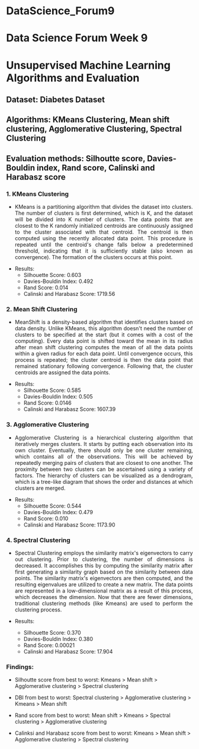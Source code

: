 # DataScience_Forum9
# Data Science Forum Week 9

# Unsupervised Machine Learning Algorithms and Evaluation
## Dataset: Diabetes Dataset
## Algorithms: KMeans Clustering, Mean shift clustering, Agglomerative Clustering, Spectral Clustering
## Evaluation methods: Silhoutte score, Davies-Bouldin index, Rand score, Calinski and Harabasz score

### 1. KMeans Clustering

  - <p align="justify">KMeans is a partitioning algorithm that divides the dataset into clusters.
    The number of clusters is first determined, which is K, and the dataset will be divided into K number of clusters. 
    The data points that are closest to the K randomly initialized centroids are continuously assigned to the cluster associated with that     centroid. The centroid is then computed using the recently allocated data point. 
    This procedure is repeated until the centroid's change falls below a predetermined threshold, indicating that it is sufficiently           stable (also known as convergence). The formation of the clusters occurs at this point.</p>
  - Results:
    - Silhouette Score: 0.603
    - Davies-Bouldin Index: 0.492
    - Rand Score: 0.014 
    - Calinski and Harabasz Score: 1719.56

### 2. Mean Shift Clustering

  - <p align="justify">MeanShift is a density-based algorithm that identifies clusters based on data density. Unlike KMeans, this algorithm
    doesn't need the number of clusters to be specified at the start (but it comes with a cost of the computing). Every data point is     shifted      
    toward the mean in its radius after mean shift clustering computes the mean of all the data points within a given radius for each data 
    point. Until convergence occurs, this process is repeated; the cluster centroid is then the data point that remained stationary 
    following convergence. Following that, the cluster centroids are assigned the data points.</p>
  - Results:
    - Silhouette Score: 0.585 
    - Davies-Bouldin Index: 0.505
    - Rand Score: 0.0146
    - Calinski and Harabasz Score: 1607.39 

### 3. Agglomerative Clustering

  - <p align="justify">Agglomerative Clustering is a hierarchical clustering algorithm that iteratively merges clusters. It starts by putting each observation
    into its own cluster. Eventually, there should only be one cluster remaining, which contains all of the observations. This will be achieved by repeatedly merging pairs of clusters that are closest to one another. The proximity between two clusters can be ascertained using a variety of factors.
    The hierarchy of clusters can be visualized as a dendrogram, which is a tree-like diagram that shows the order and distances at which clusters are merged.</p>
  - Results:
    - Silhouette Score: 0.544 
    - Davies-Bouldin Index: 0.479 
    - Rand Score: 0.010
    - Calinski and Harabasz Score: 1173.90 

### 4. Spectral Clustering

  - <p align="justify">Spectral Clustering employs the similarity matrix's eigenvectors to carry out clustering. Prior to clustering, the number of dimensions is decreased. It accomplishes this by computing the similarity matrix after first generating a similarity graph based on the similarity between data points. The similarity matrix's eigenvectors are then computed, and the resulting eigenvalues are utilized to create a new matrix. The data points are represented in a low-dimensional matrix as a result of this process, which decreases the dimension. Now that there are fewer dimensions, traditional clustering methods (like Kmeans) are used to perform the clustering process.
 
    
  - Results:
    - Silhouette Score: 0.370 
    - Davies-Bouldin Index: 0.380
    - Rand Score: 0.00021
    - Calinski and Harabasz Score: 17.904
  

### Findings:

  - Silhoutte score from best to worst: Kmeans > Mean shift > Agglomerative clustering > Spectral clustering

  - DBI from best to worst: Spectral clustering > Agglomerative clustering > Kmeans > Mean shift

  - Rand score from best to worst: Mean shift > Kmeans > Spectral clustering > Agglomerative clustering

  - Calinksi and Harabasz score from best to worst: Kmeans > Mean shift > Agglomerative clustering > Spectral clustering
    
